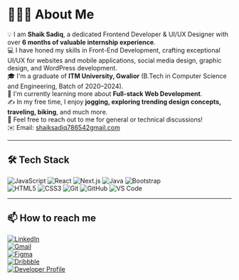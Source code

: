 # 👨🏻‍💻 About Me

💡 I am **Shaik Sadiq**, a dedicated Frontend Developer & UI/UX Designer with over **6 months of valuable internship experience**.  
💻 I have honed my skills in Front-End Development, crafting exceptional UI/UX for websites and mobile applications, social media design, graphic design, and WordPress development.  
🎓 I'm a graduate of **ITM University, Gwalior** (B.Tech in Computer Science and Engineering, Batch of 2020–2024).  
🌱 I'm currently learning more about **Full-stack Web Development**.  
✍️ In my free time, I enjoy **jogging, exploring trending design concepts, traveling, biking**, and much more.  
💬 Feel free to reach out to me for general or technical discussions!  
✉️ Email: [shaiksadiq786542gmail.com](mailto:shaiksadiq78654@gmail.com)  


---

## 🛠 Tech Stack

![JavaScript](https://img.shields.io/badge/-JavaScript-black?style=flat-square&logo=javascript)
![React](https://img.shields.io/badge/-React-blue?style=flat-square&logo=react)
![Next.js](https://img.shields.io/badge/-Next.js-black?style=flat-square&logo=next.js)
![Java](https://img.shields.io/badge/-Java-orange?style=flat-square&logo=java)
![Bootstrap](https://img.shields.io/badge/-Bootstrap-purple?style=flat-square&logo=bootstrap)  
![HTML5](https://img.shields.io/badge/-HTML5-orange?style=flat-square&logo=html5)
![CSS3](https://img.shields.io/badge/-CSS3-blue?style=flat-square&logo=css3)
![Git](https://img.shields.io/badge/-Git-black?style=flat-square&logo=git)
![GitHub](https://img.shields.io/badge/-GitHub-black?style=flat-square&logo=github)
![VS Code](https://img.shields.io/badge/-VS%20Code-blue?style=flat-square&logo=visual-studio-code)

---

## 📫 How to reach me

[![LinkedIn](https://img.shields.io/badge/-LinkedIn-blue?style=flat-square&logo=linkedin)](https://www.linkedin.com/in/rohitdubey1352)  
[![Gmail](https://img.shields.io/badge/-Gmail-D14836?style=flat-square&logo=gmail&logoColor=white)](mailto:rohitdubey1352@gmail.com)  
[![Figma](https://img.shields.io/badge/-Figma-black?style=flat-square&logo=figma)](https://www.figma.com/@rohitdubey1352)  
[![Dribbble](https://img.shields.io/badge/-Dribbble-pink?style=flat-square&logo=dribbble)](https://dribbble.com/rohitdubey1352)  
[![Developer Profile](https://img.shields.io/badge/-Developer--Profile-blueviolet?style=flat-square)](#) <!-- Add your actual dev profile link -->
